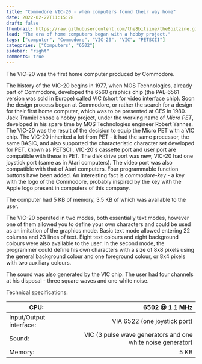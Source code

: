 ```yaml
---
title: "Commodore VIC-20 - when computers found their way home"
date: 2022-02-22T11:15:28
draft: false
thumbnail: https://raw.githubusercontent.com/the8bitzine/the8bitzine.github.io/media/media/2022/commodore_vic_20.jpg
lead: "The era of home computers began with a hobby project."
tags: ["computer", "Commodore", "VIC-20", "VIC", "PETSCII"]
categories: ["Computers", "6502"]
sidebar: "right"
comments: true
---
```


The VIC-20 was the first home computer produced by Commodore.

The history of the VIC-20 begins in 1977, when MOS Technologies, already part of Commodore, developed the 6560 graphics chip (the PAL-6561 version was sold in Europe) called VIC (short for video interface chip). Soon the design process began at Commodore, or rather the search for a design for their first home computer, which was to be presented at CES in 1980. Jack Tramiel chose a hobby project, under the working name of *Micro PET*, developed in his spare time by MOS Technologies engineer Robert Yannes. The VIC-20 was the result of the decision to equip the Micro PET with a VIC chip.
The VIC-20 inherited a lot from PET - it had the same processor, the same BASIC, and also supported the characteristic character set developed for PET, known as PETSCII. VIC-20's cassette port and user port are compatible with these in PET.
The disk drive port was new, VIC-20 had one joystick port (same as in Atari computers). The video port was also compatible with that of Atari computers. Four programmable function buttons have been added. An interesting fact is *commodore-key* - a key with the logo of the Commodore, probably inspired by the key with the Apple logo present in computers of this company.

The computer had 5 KB of memory, 3.5 KB of which was available to the user.

The VIC-20 operated in two modes, both essentially text modes, however one of them allowed you to define your own characters and could be used as an imitation of the graphics mode. Basic text mode allowed entering 22 columns and 23 lines of text. Eight text colours and eight background colours were also available to the user. In the second mode, the programmer could define his own characters with a size of 8x8 pixels using the general background colour and one foreground colour, or
8x4 pixels with two auxiliary colours.

The sound was also generated by the VIC chip. The user had four channels at his disposal - three square waves and one white noise.

Technical specifications:  


CPU:| 6502 @ 1.1 MHz |
------------ | -----------: |
Input/Output interface:| VIA 6522 (one joystick port) |
Sound: | VIC (3 pulse wave generators and one white noise generator) |
Memory:| 5 KB |